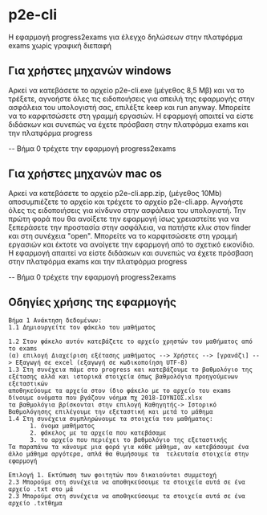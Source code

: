 # p2e-cli
Η εφαρμογή progress2exams για έλεγχο δηλώσεων στην πλατφόρμα exams χωρίς γραφική διεπαφή

## Για χρήστες μηχανών windows ##

Αρκεί να κατεβάσετε το αρχείο p2e-cli.exe (μέγεθος 8,5 Μβ) και να το τρέξετε, αγνοήστε όλες τις ειδοποιήσεις για απειλή της εφαρμογής στην ασφάλεια του υπολογιστή σας, επιλέξτε keep και run anyway. Μπορείτε να το καρφιτσώσετε στη γραμμή εργασιών.
Η εφαρμογή απαιτεί να είστε διδάσκων και συνεπώς να έχετε πρόσβαση στην πλατφόρμα exams και την πλατφόρμα progress

-- Βήμα 0 τρέχετε την εφαρμογή progress2exams

## Για χρήστες μηχανών mac os ##

Αρκεί να κατεβάσετε το αρχείο p2e-cli.app.zip, (μέγεθος 10Μb) αποσυμπιέζετε το αρχείο και τρέχετε το αρχείο p2e-cli.app. Αγνοήστε όλες τις ειδοποιήσεις για κίνδυνο στην ασφάλεια του υπολογιστή. Την πρώτη φορά που θα ανοίξετε την εφαρμογή ίσως χρειαστείτε για να ξεπεράσετε την προστασία στην ασφάλεια, να πατήστε <ctrl> κλικ στον  finder και στη συνέχεια "open". Μπορείτε να το καρφιτσώσετε στη γραμμή εργασιών και έκτοτε να ανοίγετε την εφαρμογή από το σχετικό εικονίδιο.
Η εφαρμογή απαιτεί να είστε διδάσκων και συνεπώς να έχετε πρόσβαση στην πλατφόρμα exams και την πλατφόρμα progress

-- Βήμα 0 τρέχετε την εφαρμογή progress2exams

## Οδηγίες χρήσης της εφαρμογής ##

    Βήμα 1 Ανάκτηση δεδομένων: 
    1.1 Δημιουργείτε τον φάκελο του μαθήματος 
    
    1.2 Στον φάκελο αυτόν κατεβάζετε το αρχείο χρηστών του μαθήματος από το exams
    (α) επιλογή Διαχείριση εξέτασης μαθήματος --> Χρήστες --> [γρανάζι] --> Εξαγωγή σε excel (εξαγωγή σε κωδικοποίηση UTF-8)  
    1.3 Στη συνέχεια πάμε στο progress και κατεβάζουμε το βαθμολόγιο της εξέτασης αλλά και ιστορικά στοιχεία όπως βαθμολόγια προηγούμενων εξεταστικών  
    αποθηκεύουμε τα αρχεία στον ίδιο φάκελο με το αρχείο του exams
    δίνουμε ονόματα που βγάζουν νόημα πχ 2018-ΙΟΥΝΙΟΣ.xlsx
    τα βαθμολόγια βρίσκονται στην επιλογή Καθηγητής-> Ιστορικό Βαθμολόγησης επιλέγουμε την εξεταστική και μετά το μάθημα
    1.4 Στη συνέχεια συμπληρώνουμε τα στοιχεία του μαθήματος:
          1. όνομα μαθήματος
          2. φάκελος με τα αρχεία που κατεβάσαμε
          3. το αρχείο που περιέχει το βαθμολόγιο της εξεταστικής
    Τα παραπάνω τα κάνουμε μια φορά για κάθε μάθημα, αν κατεβάσουμε ένα άλλο μάθημα αργότερα, απλά θα θυμήσουμε τα  τελευταία στοιχεία στην εφαρμογή  
    
    Επιλογή 1. Εκτύπωση των φοιτητών που δικαιούνται συμμετοχή
    2.3 Μπορούμε στη συνέχεια να αποθηκεύσουμε τα στοιχεία αυτά σε ένα αρχείο .txt στο μά
    2.3 Μπορούμε στη συνέχεια να αποθηκεύσουμε τα στοιχεία αυτά σε ένα αρχείο .txtθημα
    
